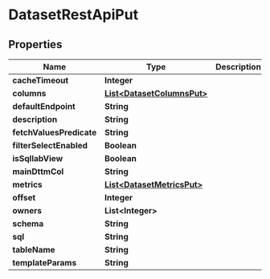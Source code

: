 # DatasetRestApiPut

## Properties
Name | Type | Description | Notes
------------ | ------------- | ------------- | -------------
**cacheTimeout** | **Integer** |  |  [optional]
**columns** | [**List&lt;DatasetColumnsPut&gt;**](DatasetColumnsPut.md) |  |  [optional]
**defaultEndpoint** | **String** |  |  [optional]
**description** | **String** |  |  [optional]
**fetchValuesPredicate** | **String** |  |  [optional]
**filterSelectEnabled** | **Boolean** |  |  [optional]
**isSqllabView** | **Boolean** |  |  [optional]
**mainDttmCol** | **String** |  |  [optional]
**metrics** | [**List&lt;DatasetMetricsPut&gt;**](DatasetMetricsPut.md) |  |  [optional]
**offset** | **Integer** |  |  [optional]
**owners** | **List&lt;Integer&gt;** |  |  [optional]
**schema** | **String** |  |  [optional]
**sql** | **String** |  |  [optional]
**tableName** | **String** |  |  [optional]
**templateParams** | **String** |  |  [optional]
